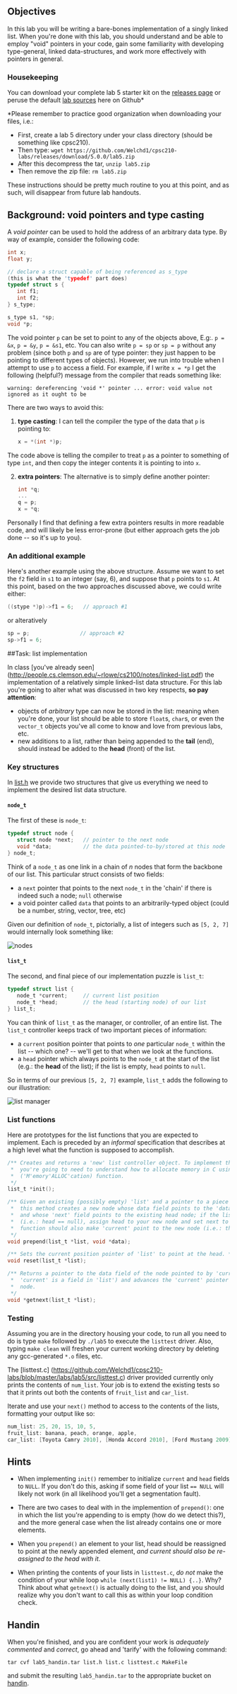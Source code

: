 ## Objectives

In this lab you will be writing a bare-bones implementation of a singly linked list. 
When you're done with this lab, you should understand and be able to employ 
"void" pointers in your code, gain some familiarity with developing type-general, linked
data-structures, and work more effectively with pointers in general.

### Housekeeping
You can download your complete lab 5 starter kit on the 
[releases page](https://github.com/Welchd1/cpsc210-labs/releases) or peruse the default 
[lab sources](https://github.com/Welchd1/cpsc210-labs/tree/master/labs/lab5/src) here on 
Github*

*Please remember to practice good organization when downloading your files, i.e.:

* First, create a lab 5 directory under your class directory (should be something like cpsc210).
* Then type: `wget https://github.com/Welchd1/cpsc210-labs/releases/download/5.0.0/lab5.zip `
* After this decompress the tar, `unzip lab5.zip`
* Then remove the zip file: `rm lab5.zip`

These instructions should be pretty much routine to you at this point, and as such, will disappear from future lab handouts.

## Background: void pointers and type casting

A *void pointer* can be used to hold the address of an arbitrary data type. By way of 
example, consider the following code:

```c
int x;
float y;

// declare a struct capable of being referenced as s_type 
(this is what the 'typedef' part does)
typedef struct s {  
   int f1;
   int f2;
} s_type;

s_type s1, *sp;
void *p;
```

The void pointer `p` can be set to point to any of the objects above, E.g:. `p = &x`, 
`p = &y`, `p = &s1`, etc. You can also write `p = sp` or `sp = p` without any problem 
(since both `p` and `sp` are of type pointer: they just happen to be pointing to 
different types of objects). However, we run into trouble when I attempt to use `p` to 
access a field. For example, if I write `x = *p` I get the following (helpful?) message 
from the compiler that reads something like:
```
warning: dereferencing 'void *' pointer ... error: void value not ignored as it ought to be
```

There are two ways to avoid this:

1. **type casting**: I can tell the compiler the type of the data that `p` is pointing to:
    ```c
    x = *(int *)p;
    ```
The code above is telling the compiler to treat `p` as a pointer to something of type 
`int`, and then copy the integer contents it is pointing to into `x`.

2.  **extra pointers**: The alternative is to simply define another pointer:

    ```c
    int *q;
    ...
    q = p;
    x = *q;
    ```
Personally I find that defining a few extra pointers results in more readable code, and 
will likely be less error-prone (but either approach gets the job done -- 
so it's up to you).

### An additional example

Here's another example using the above structure. Assume we want to set the `f2` field 
in `s1` to an integer (say, 6), and suppose that `p` points to `s1`. At this point, based 
on the two approaches discussed above, we could write either:
```c
((stype *)p)->f1 = 6;   // approach #1
```
or alteratively
```c
sp = p;                // approach #2
sp->f1 = 6;
```

##Task: list implementation

In class [you've already seen]
(http://people.cs.clemson.edu/~rlowe/cs2100/notes/linked-list.pdf) the implementation of 
a relatively simple linked-list data structure. For this lab you're going to alter what 
was discussed in two key respects, **so pay attention**:

* objects of *arbitrary* type can now be stored in the list:
  meaning when you're done, your list should be able to store `float`s, `char`s, or even 
  the `vector_t` objects you've all come to know and love from previous labs, etc.
* new additions to a list, rather than being appended to the **tail** (end), should 
instead be added to the **head** (front) of the list. 

### Key structures
In [list.h](https://github.com/Welchd1/cpsc210-labs/blob/master/labs/lab5/src/list.h) we 
provide two structures that give us everything we need to implement the desired list data 
structure. 

#### `node_t`
The first of these is `node_t`:
```c
typedef struct node {
   struct node *next;	// pointer to the next node
   void *data;			// the data pointed-to-by/stored at this node
} node_t;
```
Think of a `node_t` as one link in a chain of *n* nodes that form the backbone of
our list. This particular struct consists of two fields: 
* a `next` pointer that points to the next `node_t` in the 'chain' if there is indeed 
such a node; `null` otherwise
* a void pointer called `data` that points to an arbitrarily-typed object
(could be a number, string, vector, tree, etc)

Given our definition of `node_t`, pictorially, a list of integers such as `[5, 2, 7]` 
would internally look something like:

![nodes](https://github.com/Welchd1/cpsc210-labs/blob/master/labs/lab5/figures/node_diag1.png)

#### `list_t`

The second, and final piece of our implementation puzzle is `list_t`:
```c
typedef struct list {
   node_t *current;		// current list position 
   node_t *head;		// the head (starting node) of our list
} list_t;
```

You can think of `list_t` as the manager, or controller, of an entire list. The `list_t`
controller keeps track of two important pieces of information:
* a `current` position pointer that points to *one* particular `node_t`
within the list -- which one? -- we'll get to that when we look at the functions.
* a `head` pointer which always points to the `node_t` at the start of the list (e.g.: the **head** of the list);
if the list is empty, `head` points to `null`.

So in terms of our previous `[5, 2, 7]` example, `list_t` adds the following to 
our illustration:

![list manager](https://github.com/Welchd1/cpsc210-labs/blob/master/labs/lab5/figures/node_diag2.png)

### List functions

Here are prototypes for the list functions that you are expected to implement. Each is 
preceded by an *informal* specification that describes at a high level what the function 
is supposed to accomplish.

```c
/** Creates and returns a 'new' list controller object. To implement this correctly,
 *  you're going to need to understand how to allocate memory in C using the malloc 
 *  ('M'emory'ALLOC'cation) function.
 */
list_t *init();

/** Given an existing (possibly empty) 'list' and a pointer to a piece of 'data', 
 *  this method creates a new node whose data field points to the 'data' parameter, 
 *  and whose 'next' field points to the existing head node; if the list is empty 
 *  (i.e.: head == null), assign head to your new node and set next to null. This
 *  function should also make 'current' point to the new node (i.e.: the new 'head').
 */
void prepend(list_t *list, void *data);

/** Sets the current position pointer of 'list' to point at the head. */
void reset(list_t *list);

/** Returns a pointer to the data field of the node pointed to by 'current' (remember:
 *  'current' is a field in 'list') and advances the 'current' pointer to the next 
 *  node.
 */
void *getnext(list_t *list);
```

### Testing

Assuming you are in the directory housing your code, to run all you need to do is type 
`make` followed by `./lab5` to execute the `listtest` driver. Also, typing `make clean` 
will freshen your current working directory by deleting any gcc-generated `*.o` 
files, etc.

The [listtest.c]
(https://github.com/Welchd1/cpsc210-labs/blob/master/labs/lab5/src/listtest.c) driver 
provided currently only prints the contents of `num_list`. Your job is to extend the 
existing tests so that it prints out both the contents of `fruit_list` and `car_list`. 

Iterate and use your `next()` method to access to the contents of the lists,
formatting your output like so:
            
```c
num_list: 25, 20, 15, 10, 5,
fruit_list: banana, peach, orange, apple,
car_list: [Toyota Camry 2010], [Honda Accord 2010], [Ford Mustang 2009],
```

## Hints

* When implementing `init()` remember to initialize `current` and `head` 
fields to `NULL`. If you don't do this, asking if some field of your list `== NULL` will 
likely not work (in all likelihood you'll get a segmentation fault).

* There are two cases to deal with in the implemention of `prepend()`: one in which the
list you're appending to is empty (how do we detect this?), and the more general case 
when the list already contains one or more elements.

* When you `prepend()` an element to your list, head should be reassigned to point at 
the newly appended element, *and current should also be re-assigned to the 
head with it*.

* When printing the contents of your lists in `listtest.c`, *do not* make the condition
of your while loop `while (next(list1) != NULL) {..}`. Why? Think about what `getnext()` 
is actually doing to the list, and you should realize why you don't want to call this as 
within your loop condition check.

## Handin

When you're finished, and you are confident your work is *adequately commented* and 
*correct*, go ahead and 'tarify' with the following command:
```
tar cvf lab5_handin.tar list.h list.c listtest.c MakeFile
```
and submit the resulting `lab5_handin.tar` to the appropriate bucket on 
[handin](https://handin.cs.clemson.edu/courses/).
